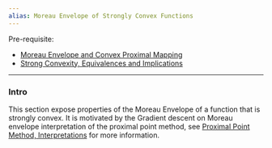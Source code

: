 ```yaml
---
alias: Moreau Envelope of Strongly Convex Functions
---
```


Pre-requisite: 
- [Moreau Envelope and Convex Proximal Mapping](Moreau%20Envelope%20and%20Convex%20Proximal%20Mapping.md)
- [Strong Convexity, Equivalences and Implications](../Properties%20of%20Functions/Strong%20Convexity,%20Equivalences%20and%20Implications.md)

---
### **Intro**

This section expose properties of the Moreau Envelope of a function that is strongly convex. 
It is motivated by the Gradient descent on Moreau envelope interpretation of the proximal point method, see [Proximal Point Method, Interpretations](../Proximal%20Methods/Proximal%20Point%20Method,%20Interpretations.md) for more information. 
